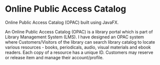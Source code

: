 # Online Public Access Catalog

Online Public Access Catalog (OPAC) built using JavaFX.

An Online Public Access Catalog (OPAC) is a library portal which is part of Library Management System (LMS). I have designed an OPAC system where Customers/Visitors of the library can search library catalog to locate various resources - books, periodicals, audio, visual materials and ebook readers. Each copy of a resource has a unique ID. Customers may reserve or release item and manage their account/profile.

